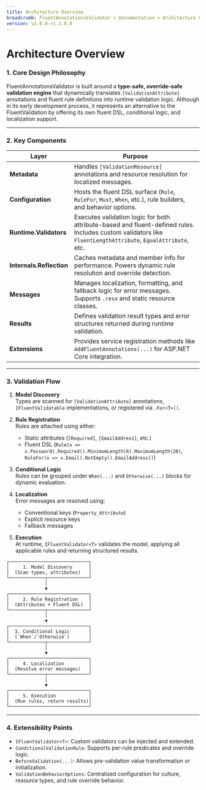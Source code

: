 ```yaml
---
title: Architecture Overview
breadcrumb: FluentAnnotationsValidator > Documentation > Architecture Overview
version: v2.0.0-rc.1.0.0
---
```


# Architecture Overview

### 1. **Core Design Philosophy**
FluentAnnotationsValidator is built around a **type-safe, override-safe validation engine** 
that dynamically translates `[ValidationAttribute]` annotations and fluent rule definitions 
into runtime validation logic. Although in its early development process, it represents an 
alternative to the FluentValidation by offering its own fluent DSL, conditional logic, and 
localization support.

---

### 2. **Key Components**

| Layer | Purpose |
|-------|--------|
| **Metadata** | Handles `[ValidationResource]` annotations and resource resolution for localized messages. |
| **Configuration** | Hosts the fluent DSL surface (`Rule`, `RuleFor`, `Must`, `When`, etc.), rule builders, and behavior options. |
| **Runtime.Validators** | Executes validation logic for both attribute-based and fluent-defined rules. Includes custom validators like `FluentLengthAttribute`, `EqualAttribute`, etc. |
| **Internals.Reflection** | Caches metadata and member info for performance. Powers dynamic rule resolution and override detection. |
| **Messages** | Manages localization, formatting, and fallback logic for error messages. Supports `.resx` and static resource classes. |
| **Results** | Defines validation result types and error structures returned during runtime validation. |
| **Extensions** | Provides service registration methods like `AddFluentAnnotations(...)` for ASP.NET Core integration. |

---

### 3. **Validation Flow**

1. **Model Discovery**  
   Types are scanned for `[ValidationAttribute]` annotations, `IFluentValidatable` implementations, or registered via `.For<T>()`.

2. **Rule Registration**  
   Rules are attached using either:
   - Static attributes (`[Required]`, `[EmailAddress]`, etc.)
   - Fluent DSL (`Rule(x => x.Password).Required().MinimumLength(6).MaximumLength(20)`, `RuleFor(x => x.Email).NotEmpty().EmailAddress()`)

3. **Conditional Logic**  
   Rules can be grouped under `When(...)` and `Otherwise(...)` blocks for dynamic evaluation.

4. **Localization**  
   Error messages are resolved using:
   - Conventional keys (`Property_Attribute`)
   - Explicit resource keys
   - Fallback messages

5. **Execution**  
   At runtime, `IFluentValidator<T>` validates the model, applying all applicable rules and returning structured results.

```plaintext
┌─────────────────────────────┐
│     1. Model Discovery      │
│  (Scan types, attributes)   │
└─────────────┬───────────────┘
              │
              ▼
┌─────────────────────────────┐
│     2. Rule Registration    │
│  (Attributes + Fluent DSL)  │
└─────────────┬───────────────┘
              │
              ▼
┌─────────────────────────────┐
│  3. Conditional Logic       │
│  (`When`/`Otherwise`)       │
└─────────────┬───────────────┘
              │
              ▼
┌─────────────────────────────┐
│     4. Localization         │
│  (Resolve error messages)   │
└─────────────┬───────────────┘
              │
              ▼
┌─────────────────────────────┐
│     5. Execution            │
│  (Run rules, return results)│
└─────────────────────────────┘
```
---

### 4. **Extensibility Points**

- `IFluentValidator<T>`: Custom validators can be injected and extended.
- `ConditionalValidationRule`: Supports per-rule predicates and override logic.
- `BeforeValidation(...)`: Allows pre-validation value transformation or initialization.
- `ValidationBehaviorOptions`: Centralized configuration for culture, resource types, and rule override behavior.
